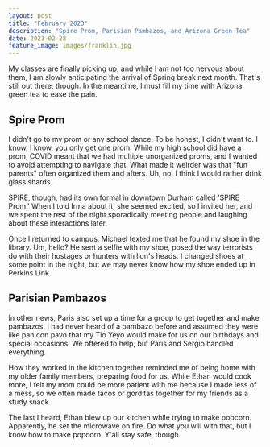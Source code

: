 ```yaml
---
layout: post
title: "February 2023"
description: "Spire Prom, Parisian Pambazos, and Arizona Green Tea"
date: 2023-02-28
feature_image: images/franklin.jpg
---
```


My classes are finally picking up, and while I am not too nervous about them, I am slowly anticipating the arrival of Spring break next month. That's still out there, though. In the meantime, I must fill my time with Arizona green tea to ease the pain. 

<!--more-->

## Spire Prom

I didn't go to my prom or any school dance. To be honest, I didn't want to. I know, I know, you only get one prom. While my high school did have a prom, COVID meant that we had multiple unorganized proms, and I wanted to avoid attempting to navigate that. What made it weirder was that "fun parents" often organized them and afters. Uh, no. I think I would rather drink glass shards.

SPIRE, though, had its own formal in downtown Durham called 'SPIRE Prom.' When I told Irma about it, she seemed excited, so I invited her, and we spent the rest of the night sporadically meeting people and laughing about these interactions later. 

Once I returned to campus, Michael texted me that he found my shoe in the library. Um, hello? He sent a selfie with my shoe, posed the way terrorists do with their hostages or hunters with lion's heads. I changed shoes at some point in the night, but we may never know how my shoe ended up in Perkins Link. 

## Parisian Pambazos

In other news, Paris also set up a time for a group to get together and make pambazos. I had never heard of a pambazo before and assumed they were like pan con pavo that my Tio Yeyo would make for us on our birthdays and special occasions. We offered to help, but Paris and Sergio handled everything. 

How they worked in the kitchen together reminded me of being home with my older family members, preparing food for us. While Ethan would cook more, I felt my mom could be more patient with me because I made less of a mess, so we often made tacos or gorditas together for my friends as a study snack. 

The last I heard, Ethan blew up our kitchen while trying to make popcorn. Apparently, he set the microwave on fire. Do what you will with that, but I know how to make popcorn. Y'all stay safe, though. 
